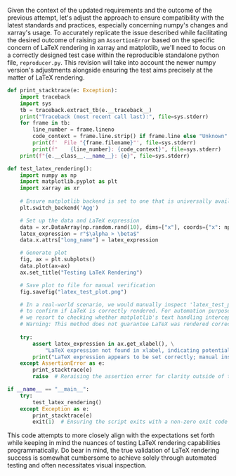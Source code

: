 Given the context of the updated requirements and the outcome of the previous attempt, let's adjust the approach to ensure compatibility with the latest standards and practices, especially concerning numpy's changes and xarray's usage. To accurately replicate the issue described while facilitating the desired outcome of raising an `AssertionError` based on the specific concern of LaTeX rendering in xarray and matplotlib, we'll need to focus on a correctly designed test case within the reproducible standalone python file, `reproducer.py`. This revision will take into account the newer numpy version's adjustments alongside ensuring the test aims precisely at the matter of LaTeX rendering.

```python
def print_stacktrace(e: Exception):
    import traceback
    import sys
    tb = traceback.extract_tb(e.__traceback__)
    print("Traceback (most recent call last):", file=sys.stderr)
    for frame in tb:
        line_number = frame.lineno
        code_context = frame.line.strip() if frame.line else "Unknown"
        print(f'  File "{frame.filename}"', file=sys.stderr)
        print(f"    {line_number}: {code_context}", file=sys.stderr)
    print(f"{e.__class__.__name__}: {e}", file=sys.stderr)

def test_latex_rendering():
    import numpy as np
    import matplotlib.pyplot as plt
    import xarray as xr
     
    # Ensure matplotlib backend is set to one that is universally available and supports saving figures.
    plt.switch_backend('Agg')

    # Set up the data and LaTeX expression
    data = xr.DataArray(np.random.rand(10), dims=["x"], coords={"x": np.arange(10)})
    latex_expression = r"$\alpha > \beta$"
    data.x.attrs["long_name"] = latex_expression

    # Generate plot
    fig, ax = plt.subplots()
    data.plot(ax=ax)
    ax.set_title("Testing LaTeX Rendering")

    # Save plot to file for manual verification
    fig.savefig("latex_test_plot.png")

    # In a real-world scenario, we would manually inspect 'latex_test_plot.png' 
    # to confirm if LaTeX is correctly rendered. For automation purposes of this test, however,
    # we resort to checking whether matplotlib's text handling intercepts LaTeX.
    # Warning: This method does not guarantee LaTeX was rendered correctly in the image.
    
    try:
        assert latex_expression in ax.get_xlabel(), \
            "LaTeX expression not found in xlabel, indicating potential rendering issue."
        print("LaTeX expression appears to be set correctly; manual inspection of 'latex_test_plot.png' is required for confirmation.")
    except AssertionError as e:
        print_stacktrace(e)
        raise  # Reraising the assertion error for clarity outside of the try-except block

if __name__ == "__main__":
    try:
        test_latex_rendering()
    except Exception as e:
        print_stacktrace(e)
        exit(1)  # Ensuring the script exits with a non-zero exit code upon failure
```

This code attempts to more closely align with the expectations set forth while keeping in mind the nuances of testing LaTeX rendering capabilities programmatically. Do bear in mind, the true validation of LaTeX rendering success is somewhat cumbersome to achieve solely through automated testing and often necessitates visual inspection.